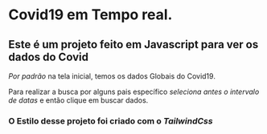 # Covid19 em Tempo real.

## Este é um projeto feito em Javascript para ver os dados do Covid

*Por padrão* na tela inicial, temos os dados Globais do Covid19. 

Para realizar a busca por alguns pais específico *seleciona antes o intervalo de datas*
e então clique em buscar dados. 

### O Estilo desse projeto foi criado com o *TailwindCss*


